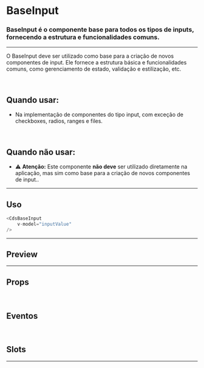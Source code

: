 # BaseInput

### BaseInput é o componente base para todos os tipos de inputs, fornecendo a estrutura e funcionalidades comuns.
---

O BaseInput deve ser utilizado como base para a criação de novos componentes de input.
Ele fornece a estrutura básica e funcionalidades comuns, como gerenciamento de estado, validação e estilização, etc.

<br>

## Quando usar:
- Na implementação de componentes do tipo input, com exceção de checkboxes, radios, ranges e files.

<br>

## Quando não usar:
- ⚠️ **Atenção:** Este componente **não deve** ser utilizado diretamente na aplicação, mas sim como base para a criação de novos componentes de input..

---

## Uso

```js
<CdsBaseInput
	v-model="inputValue"
/>
```

---

## Preview

<PreviewBuilder
	:args
	component="CdsBaseInput"
	:events="cdsBaseInputEvents"
/>

---

## Props

<APITable
	name="CdsBaseInput"
	section="props"
/>
<br>

## Eventos

<APITable
	name="CdsBaseInput"
	section="events"
/>
<br>

## Slots

<APITable
	name="CdsBaseInput"
	section="slots"
/>

---

<script setup>
import { ref } from 'vue';
import CdsBaseInput from '@/components/BaseInput.vue';

const cdsBaseInputEvents = [
	'supportLinkClick',
	'blur',
	'change',
	'click',
	'focus',
	'keydown',
	'mouseenter',
	'mouseleave',
];

const supportingText = ['We’ll use this address if', 'Ask for help'];

const args = ref({
	type: 'text',
	state: 'default',
	disabled: false,
	floatingLabel: false,
	required: false,
	fluid: false,
	lazy: false,
	placeholder: 'Digite algo...',
	supportingText: supportingText,
	errorMessage: 'Campo obrigatório',
	tooltip: '',
	tooltipIcon: 'info-outline',
	trailingIcon: 'info-outline',
	leadingIcon: 'info-outline',
});
</script>
